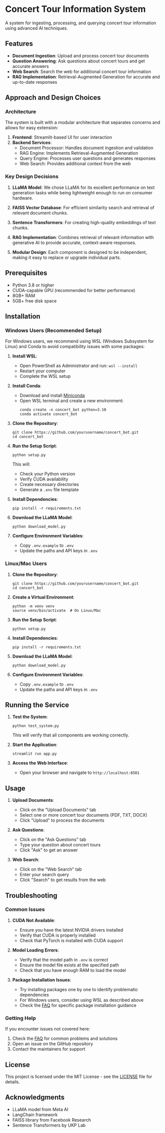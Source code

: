 # Concert Tour Information System

A system for ingesting, processing, and querying concert tour information using advanced AI techniques.

## Features

- **Document Ingestion**: Upload and process concert tour documents
- **Question Answering**: Ask questions about concert tours and get accurate answers
- **Web Search**: Search the web for additional concert tour information
- **RAG Implementation**: Retrieval-Augmented Generation for accurate and up-to-date responses

## Approach and Design Choices

### Architecture

The system is built with a modular architecture that separates concerns and allows for easy extension:

1. **Frontend**: Streamlit-based UI for user interaction
2. **Backend Services**:
   - Document Processor: Handles document ingestion and validation
   - RAG Engine: Implements Retrieval-Augmented Generation
   - Query Engine: Processes user questions and generates responses
   - Web Search: Provides additional context from the web

### Key Design Decisions

1. **LLaMA Model**: We chose LLaMA for its excellent performance on text generation tasks while being lightweight enough to run on consumer hardware.

2. **FAISS Vector Database**: For efficient similarity search and retrieval of relevant document chunks.

3. **Sentence Transformers**: For creating high-quality embeddings of text chunks.

4. **RAG Implementation**: Combines retrieval of relevant information with generative AI to provide accurate, context-aware responses.

5. **Modular Design**: Each component is designed to be independent, making it easy to replace or upgrade individual parts.

## Prerequisites

- Python 3.8 or higher
- CUDA-capable GPU (recommended for better performance)
- 8GB+ RAM
- 5GB+ free disk space

## Installation

### Windows Users (Recommended Setup)

For Windows users, we recommend using WSL (Windows Subsystem for Linux) and Conda to avoid compatibility issues with some packages:

1. **Install WSL**:
   - Open PowerShell as Administrator and run: `wsl --install`
   - Restart your computer
   - Complete the WSL setup

2. **Install Conda**:
   - Download and install [Miniconda](https://docs.conda.io/en/latest/miniconda.html)
   - Open WSL terminal and create a new environment:
     ```
     conda create -n concert_bot python=3.10
     conda activate concert_bot
     ```

3. **Clone the Repository**:
   ```
   git clone https://github.com/yourusername/concert_bot.git
   cd concert_bot
   ```

4. **Run the Setup Script**:
   ```
   python setup.py
   ```
   This will:
   - Check your Python version
   - Verify CUDA availability
   - Create necessary directories
   - Generate a `.env` file template

5. **Install Dependencies**:
   ```
   pip install -r requirements.txt
   ```

6. **Download the LLaMA Model**:
   ```
   python download_model.py
   ```

7. **Configure Environment Variables**:
   - Copy `.env.example` to `.env`
   - Update the paths and API keys in `.env`

### Linux/Mac Users

1. **Clone the Repository**:
   ```
   git clone https://github.com/yourusername/concert_bot.git
   cd concert_bot
   ```

2. **Create a Virtual Environment**:
   ```
   python -m venv venv
   source venv/bin/activate  # On Linux/Mac
   ```

3. **Run the Setup Script**:
   ```
   python setup.py
   ```

4. **Install Dependencies**:
   ```
   pip install -r requirements.txt
   ```

5. **Download the LLaMA Model**:
   ```
   python download_model.py
   ```

6. **Configure Environment Variables**:
   - Copy `.env.example` to `.env`
   - Update the paths and API keys in `.env`

## Running the Service

1. **Test the System**:
   ```
   python test_system.py
   ```
   This will verify that all components are working correctly.

2. **Start the Application**:
   ```
   streamlit run app.py
   ```

3. **Access the Web Interface**:
   - Open your browser and navigate to `http://localhost:8501`

## Usage

1. **Upload Documents**:
   - Click on the "Upload Documents" tab
   - Select one or more concert tour documents (PDF, TXT, DOCX)
   - Click "Upload" to process the documents

2. **Ask Questions**:
   - Click on the "Ask Questions" tab
   - Type your question about concert tours
   - Click "Ask" to get an answer

3. **Web Search**:
   - Click on the "Web Search" tab
   - Enter your search query
   - Click "Search" to get results from the web

## Troubleshooting

### Common Issues

1. **CUDA Not Available**:
   - Ensure you have the latest NVIDIA drivers installed
   - Verify that CUDA is properly installed
   - Check that PyTorch is installed with CUDA support

2. **Model Loading Errors**:
   - Verify that the model path in `.env` is correct
   - Ensure the model file exists at the specified path
   - Check that you have enough RAM to load the model

3. **Package Installation Issues**:
   - Try installing packages one by one to identify problematic dependencies
   - For Windows users, consider using WSL as described above
   - Check the [FAQ](docs/FAQ.md) for specific package installation guidance

### Getting Help

If you encounter issues not covered here:

1. Check the [FAQ](docs/FAQ.md) for common problems and solutions
2. Open an issue on the GitHub repository
3. Contact the maintainers for support

## License

This project is licensed under the MIT License - see the [LICENSE](LICENSE) file for details.

## Acknowledgments

- LLaMA model from Meta AI
- LangChain framework
- FAISS library from Facebook Research
- Sentence Transformers by UKP Lab
